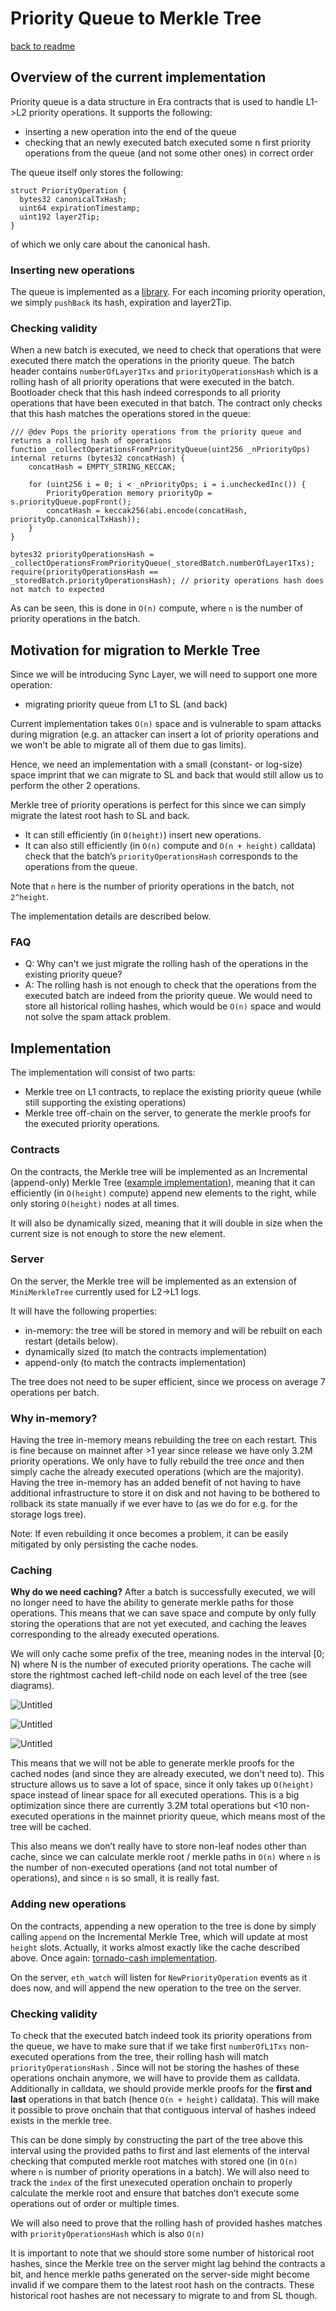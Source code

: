 # Priority Queue to Merkle Tree

[back to readme](../../README.md)

## Overview of the current implementation

Priority queue is a data structure in Era contracts that is used to handle L1->L2 priority operations. It supports the following:

- inserting a new operation into the end of the queue
- checking that an newly executed batch executed some n first priority operations from the queue (and not some other ones) in correct order

The queue itself only stores the following:

```solidity
struct PriorityOperation {
  bytes32 canonicalTxHash;
  uint64 expirationTimestamp;
  uint192 layer2Tip;
}
```

of which we only care about the canonical hash.

### Inserting new operations

The queue is implemented as a [library](../../../../../../contracts/l1-contracts/contracts/state-transition/libraries/PriorityQueue.sol#L22).
For each incoming priority operation, we simply `pushBack` its hash, expiration and layer2Tip.

### Checking validity

When a new batch is executed, we need to check that operations that were executed there match the operations in the priority queue. The batch header contains `numberOfLayer1Txs` and `priorityOperationsHash` which is a rolling hash of all priority operations that were executed in the batch. Bootloader check that this hash indeed corresponds to all priority operations that have been executed in that batch. The contract only checks that this hash matches the operations stored in the queue:

```solidity
/// @dev Pops the priority operations from the priority queue and returns a rolling hash of operations
function _collectOperationsFromPriorityQueue(uint256 _nPriorityOps) internal returns (bytes32 concatHash) {
    concatHash = EMPTY_STRING_KECCAK;

    for (uint256 i = 0; i < _nPriorityOps; i = i.uncheckedInc()) {
        PriorityOperation memory priorityOp = s.priorityQueue.popFront();
        concatHash = keccak256(abi.encode(concatHash, priorityOp.canonicalTxHash));
    }
}

bytes32 priorityOperationsHash = _collectOperationsFromPriorityQueue(_storedBatch.numberOfLayer1Txs);
require(priorityOperationsHash == _storedBatch.priorityOperationsHash); // priority operations hash does not match to expected
```

As can be seen, this is done in `O(n)` compute, where `n` is the number of priority operations in the batch.

## Motivation for migration to Merkle Tree

Since we will be introducing Sync Layer, we will need to support one more operation:

- migrating priority queue from L1 to SL (and back)

Current implementation takes `O(n)` space and is vulnerable to spam attacks during migration
(e.g. an attacker can insert a lot of priority operations and we won't be able to migrate all of them due to gas limits).

Hence, we need an implementation with a small (constant- or log-size) space imprint that we can migrate to SL and back that would still allow us to perform the other 2 operations.

Merkle tree of priority operations is perfect for this since we can simply migrate the latest root hash to SL and back.

- It can still efficiently (in `O(height)`) insert new operations.
- It can also still efficiently (in `O(n)` compute and `O(n + height)` calldata) check that the batch’s `priorityOperationsHash` corresponds to the operations from the queue.

Note that `n` here is the number of priority operations in the batch, not `2^height`.

The implementation details are described below.

### FAQ

- Q: Why can't we just migrate the rolling hash of the operations in the existing priority queue?
- A: The rolling hash is not enough to check that the operations from the executed batch are indeed from the priority queue. We would need to store all historical rolling hashes, which would be `O(n)` space and would not solve the spam attack problem.

## Implementation

The implementation will consist of two parts:

- Merkle tree on L1 contracts, to replace the existing priority queue (while still supporting the existing operations)
- Merkle tree off-chain on the server, to generate the merkle proofs for the executed priority operations.

### Contracts

On the contracts, the Merkle tree will be implemented as an Incremental (append-only) Merkle Tree ([example implementation](https://github.com/tornadocash/tornado-core/blob/master/contracts/MerkleTreeWithHistory.sol)), meaning that it can efficiently (in `O(height)` compute) append new elements to the right, while only storing `O(height)` nodes at all times.

It will also be dynamically sized, meaning that it will double in size when the current size is not enough to store the new element.

### Server

On the server, the Merkle tree will be implemented as an extension of `MiniMerkleTree` currently used for L2->L1 logs.

It will have the following properties:

- in-memory: the tree will be stored in memory and will be rebuilt on each restart (details below).
- dynamically sized (to match the contracts implementation)
- append-only (to match the contracts implementation)

The tree does not need to be super efficient, since we process on average 7 operations per batch.

### Why in-memory?

Having the tree in-memory means rebuilding the tree on each restart. This is fine because on mainnet after >1 year since release we have only 3.2M priority operations. We only have to fully rebuild the tree _once_ and then simply cache the already executed operations (which are the majority). Having the tree in-memory has an added benefit of not having to have additional infrastructure to store it on disk and not having to be bothered to rollback its state manually if we ever have to (as we do for e.g. for the storage logs tree).

Note: If even rebuilding it once becomes a problem, it can be easily mitigated by only persisting the cache nodes.

### Caching

**Why do we need caching?** After a batch is successfully executed, we will no longer need to have the ability to generate merkle paths for those operations. This means that we can save space and compute by only fully storing the operations that are not yet executed, and caching the leaves
corresponding to the already executed operations.

We will only cache some prefix of the tree, meaning nodes in the interval [0; N) where N is the number of executed priority operations. The cache will store the rightmost cached left-child node on each level of the tree (see diagrams).

![Untitled](./img/PQ1.png)

![Untitled](./img/PQ2.png)

![Untitled](./img/PQ3.png)

This means that we will not be able to generate merkle proofs for the cached nodes (and since they are already executed, we don't need to). This structure allows us to save a lot of space, since it only takes up `O(height)` space instead of linear space for all executed operations. This is a big optimization since there are currently 3.2M total operations but <10 non-executed operations in the mainnet priority queue, which means most of the tree will be cached.

This also means we don’t really have to store non-leaf nodes other than cache, since we can calculate merkle root / merkle paths in `O(n)` where `n` is the number of non-executed operations (and not total number of operations), and since `n` is so small, it is really fast.

### Adding new operations

On the contracts, appending a new operation to the tree is done by simply calling `append` on the Incremental Merkle Tree, which will update at most `height` slots. Actually, it works almost exactly like the cache described above. Once again: [tornado-cash implementation](https://github.com/tornadocash/tornado-core/blob/1ef6a263ac6a0e476d063fcb269a9df65a1bd56a/contracts/MerkleTreeWithHistory.sol#L68).

On the server, `eth_watch` will listen for `NewPriorityOperation` events as it does now, and will append the new operation to the tree on the server.

### Checking validity

To check that the executed batch indeed took its priority operations from the queue, we have to make sure that if we take first `numberOfL1Txs` non-executed operations from the tree, their rolling hash will match `priorityOperationsHash` . Since will not be storing the hashes of these operations onchain anymore, we will have to provide them as calldata. Additionally in calldata, we should provide merkle proofs for the **first and last** operations in that batch (hence `O(n + height)` calldata). This will make it possible to prove onchain that that contiguous interval of hashes indeed exists in the merkle tree.

This can be done simply by constructing the part of the tree above this interval using the provided paths to first and last elements of the interval checking that computed merkle root matches with stored one (in `O(n)` where `n` is number of priority operations in a batch). We will also need to track the `index` of the first unexecuted operation onchain to properly calculate the merkle root and ensure that batches don’t execute some operations out of order or multiple times.

We will also need to prove that the rolling hash of provided hashes matches with `priorityOperationsHash` which is also `O(n)`

It is important to note that we should store some number of historical root hashes, since the Merkle tree on the server might lag behind the contracts a bit, and hence merkle paths generated on the server-side might become invalid if we compare them to the latest root hash on the contracts. These historical root hashes are not necessary to migrate to and from SL though.
